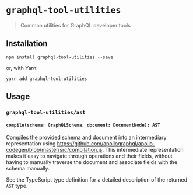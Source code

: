 # `graphql-tool-utilities`

> Common utilities for GraphQL developer tools

## Installation

```
npm install graphql-tool-utilities --save
```

or, with Yarn:

```
yarn add graphql-tool-utilities
```

## Usage

### `graphql-tool-utilities/ast`

#### `compile(schema: GraphQLSchema, document: DocumentNode): AST`

Compiles the provided schema and document into an intermediary representation using https://github.com/apollographql/apollo-codegen/blob/master/src/compilation.js. This intermediate representation makes it easy to navigate through operations and their fields, without having to manually traverse the document and associate fields with the schema manually.

See the TypeScript type definition for a detailed description of the returned `AST` type.
